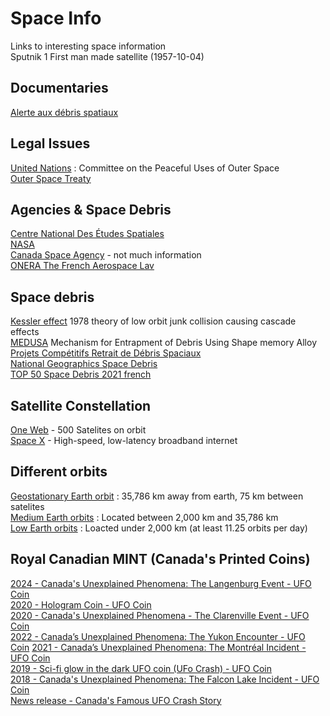 # Space Info
Links to interesting space information  
Sputnik 1 First man made satellite (1957-10-04)  

## Documentaries  
[Alerte aux débris spatiaux](https://ici.exploratv.ca/emissions/alerte-aux-debris-spatiaux/)

## Legal Issues    
[United Nations](https://www.unoosa.org/oosa/en/ourwork/copuos/index.html) : Committee on the Peaceful Uses of Outer Space  
[Outer Space Treaty](https://en.wikipedia.org/wiki/Outer_Space_Treaty)  

## Agencies & Space Debris  
[Centre National Des Études Spatiales](https://cnes.fr/fr/conference-les-debris-spatiaux-problemes-et-solutions)  
[NASA](https://earthobservatory.nasa.gov/images/40173/space-debris)  
[Canada Space Agency](https://www.asc-csa.gc.ca/eng/satellites/neossat/) - not much information  
[ONERA The French Aerospace Lav](https://www.onera.fr/en/identity)  


## Space debris  
[Kessler effect](https://en.wikipedia.org/wiki/Kessler_syndrome) 1978 theory of low orbit junk collision causing cascade effects  
[MEDUSA](https://conference.sdo.esoc.esa.int/proceedings/sdc7/paper/487/SDC7-paper487.pdf) Mechanism for Entrapment of Debris Using Shape memory Alloy  
[Projets Compétitifs Retrait de Débris Spaciaux](https://www.canada.ca/fr/ministere-defense-nationale/programmes/idees-defense/element/projets-competitifs/challenges/risque-collision-localiser-enlever-debris-spatiaux.html)  
[National Geographics Space Debris](https://www.nationalgeographic.fr/espace/debris-spatiaux-une-menace-toujours-plus-grande)  
[TOP 50 Space Debris 2021 french](https://sciences-techniques.cnes.fr/fr/le-top-50-des-debris-spatiaux-les-plus-dangereux)


## Satellite Constellation  
[One Web](https://oneweb.net/) - 500 Satelites on orbit  
[Space X](https://www.starlink.com/) - High-speed, low-latency broadband internet  


## Different orbits  
[Geostationary Earth orbit](https://en.wikipedia.org/wiki/Geosynchronous_orbit) : 35,786 km away from earth, 75 km between satelites  
[Medium Earth orbits](https://en.wikipedia.org/wiki/Medium_Earth_orbit) : Located between 2,000 km and 35,786 km  
[Low Earth orbits](https://en.wikipedia.org/wiki/Low_Earth_orbit) : Loacted under 2,000 km (at least 11.25 orbits per day)  


## Royal Canadian MINT (Canada's Printed Coins)  
[2024 - Canada's Unexplained Phenomena: The Langenburg Event - UFO Coin](https://www.mint.ca/en/shop/coins/2024/pure-silver-glow-in-the-dark-coin-canadas-unexplained-phenomena-the-langenburg-event?srsltid=AfmBOorIb9x7VMacXk_b6NG1s5POK0x_yXNkFpgo__oWNNY9D2dSToEx)  
[2020 - Hologram Coin - UFO Coin](https://www.mint.ca/en/shop/coins/2020/1-oz-pure-silver-hologram-coin-ufo?srsltid=AfmBOopRTyNyNXAzAMcNX0ayxo35KGgnT1bvdImCcVptqX536MRorW6d)  
[2020 - Canada's Unexplained Phenomena - The Clarenville Event - UFO Coin](https://www.mint.ca/en/shop/coins/2020/1-oz-pure-silver-glow-in-the-dark-coin-canadas-unexplained-phenomena-the-clarenville-event?srsltid=AfmBOorrGrw6UbTeshBIRfv1jRQa6fD9RmOhD1QOYPvPhTs9343gpDHY)  
[2022 - Canada’s Unexplained Phenomena: The Yukon Encounter - UFO Coin](https://www.mint.ca/en/shop/coins/2022/1-oz-pure-silver-glow-in-the-dark-coin-canadas-unexplained-phenomena-the-yukon-encounter?srsltid=AfmBOorjmKN1h2vVi8v8qWPNcjQTA9LMRj2-TZ8v7gq4TBZNSqf_Krpj)
[2021 - Canada’s Unexplained Phenomena: The Montréal Incident - UFO Coin](https://www.mint.ca/en/shop/coins/2021/1-oz-pure-silver-glow-in-the-dark-coin-canadas-unexplained-phenomena-the-montreal-incident?srsltid=AfmBOoohix6KHvhUXLaspyBdw060tSbcgIMxqf44MPGiHE0mLVzeViZ8)    
[2019 - Sci-fi glow in the dark UFO coin (UFo Crash) - UFO Coin](https://www.mint.ca/en/shop/coins/2019/sci-fi-glow-in-the-dark-ufo-coin?srsltid=AfmBOoqUBatDSBstI42twBr46wWKdzwQFzTeTEFSkvxBoc6tt-xQN-fE)  
[2018 - Canada's Unexplained Phenomena: The Falcon Lake Incident - UFO Coin](https://www.mint.ca/en/shop/coins/2018/1-oz.-pure-silver-glow-in-the-dark-coin---canadas-unexplained-phenomena-the-falcon-lake-incident--?srsltid=AfmBOopaI3eeqmGsXY3o8IVyppfaYpWv_lDNM-mbxLSk_lH6i8BrM6XI)  
[News release - Canada's Famous UFO Crash Story](https://www.mint.ca/en-us/company/media-room/the-royal-canadian-mint-makes-a-splash-with-a-coin-illustrating-canadas-famous-ufo-crash-story?srsltid=AfmBOopBqd3aQMNNLd13d1W9OC5sUFaHn3XFhsGsXxeAzym-tTiBWyWe)  

